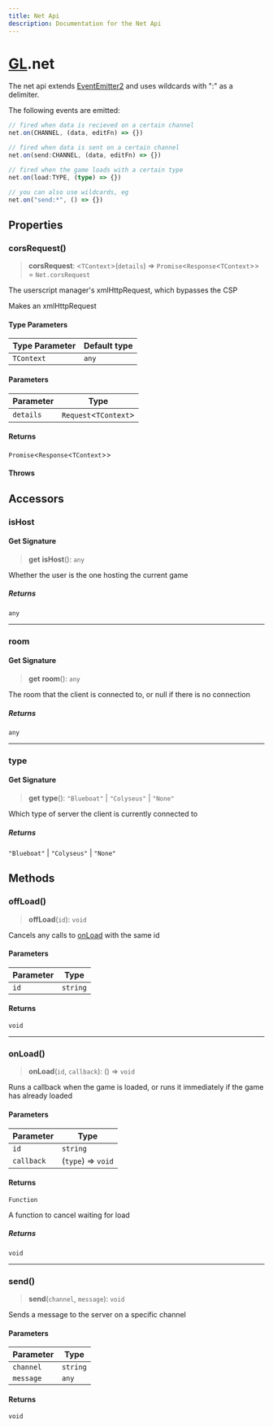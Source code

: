 ```yaml
---
title: Net Api
description: Documentation for the Net Api
---
```

# [GL](./api).net

The net api extends [EventEmitter2](https://github.com/EventEmitter2/EventEmitter2)
and uses wildcards with ":" as a delimiter.

The following events are emitted:

```ts
// fired when data is recieved on a certain channel
net.on(CHANNEL, (data, editFn) => {})

// fired when data is sent on a certain channel
net.on(send:CHANNEL, (data, editFn) => {})

// fired when the game loads with a certain type
net.on(load:TYPE, (type) => {})

// you can also use wildcards, eg
net.on("send:*", () => {})
```

## Properties

### corsRequest()

> **corsRequest**: \<`TContext`\>(`details`) => `Promise`\<`Response`\<`TContext`\>\> = `Net.corsRequest`

The userscript manager's xmlHttpRequest, which bypasses the CSP

Makes an xmlHttpRequest

#### Type Parameters

| Type Parameter | Default type |
| ------ | ------ |
| `TContext` | `any` |

#### Parameters

| Parameter | Type |
| ------ | ------ |
| `details` | `Request`\<`TContext`\> |

#### Returns

`Promise`\<`Response`\<`TContext`\>\>

#### Throws

## Accessors

### isHost

#### Get Signature

> **get** **isHost**(): `any`

Whether the user is the one hosting the current game

##### Returns

`any`

***

### room

#### Get Signature

> **get** **room**(): `any`

The room that the client is connected to, or null if there is no connection

##### Returns

`any`

***

### type

#### Get Signature

> **get** **type**(): `"Blueboat"` \| `"Colyseus"` \| `"None"`

Which type of server the client is currently connected to

##### Returns

`"Blueboat"` \| `"Colyseus"` \| `"None"`

## Methods

### offLoad()

> **offLoad**(`id`): `void`

Cancels any calls to [onLoad](Net#onload) with the same id

#### Parameters

| Parameter | Type |
| ------ | ------ |
| `id` | `string` |

#### Returns

`void`

***

### onLoad()

> **onLoad**(`id`, `callback`): () => `void`

Runs a callback when the game is loaded, or runs it immediately if the game has already loaded

#### Parameters

| Parameter | Type |
| ------ | ------ |
| `id` | `string` |
| `callback` | (`type`) => `void` |

#### Returns

`Function`

A function to cancel waiting for load

##### Returns

`void`

***

### send()

> **send**(`channel`, `message`): `void`

Sends a message to the server on a specific channel

#### Parameters

| Parameter | Type |
| ------ | ------ |
| `channel` | `string` |
| `message` | `any` |

#### Returns

`void`
